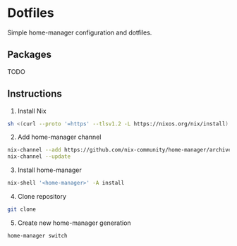 # Dotfiles

Simple home-manager configuration and dotfiles.

## Packages

TODO

## Instructions

1. Install Nix

```bash
sh <(curl --proto '=https' --tlsv1.2 -L https://nixos.org/nix/install) --daemon
```

2. Add home-manager channel

```bash
nix-channel --add https://github.com/nix-community/home-manager/archive/master.tar.gz home-manager
nix-channel --update
```

3. Install home-manager

```bash
nix-shell '<home-manager>' -A install
```

4. Clone repository

```bash
git clone
```

5. Create new home-manager generation

```bash
home-manager switch
```
